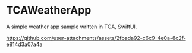 # TCAWeatherApp
A simple weather app sample written in TCA, SwiftUI.

https://github.com/user-attachments/assets/2fbada92-c6c9-4e0a-8c2f-e814d3a07a4a

